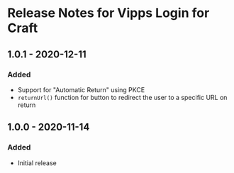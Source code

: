 # Release Notes for Vipps Login for Craft

## 1.0.1 - 2020-12-11

### Added
- Support for "Automatic Return" using PKCE
- `returnUrl()` function for button to redirect the user to a specific URL on return

## 1.0.0 - 2020-11-14

### Added
- Initial release